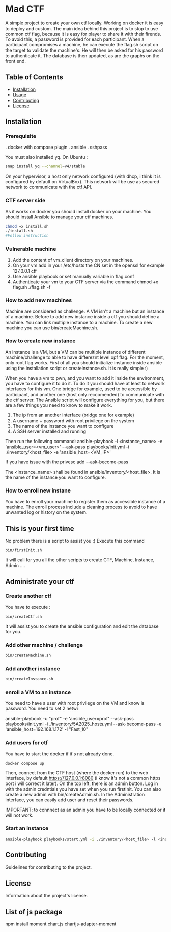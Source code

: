 # Mad CTF

A simple project to create your own ctf locally. Working on docker it is easy to deploy and custom.
The main idea behind this project is to stop to use common ctf flag, because it is easy for player to share it with their firends.
To avoid this, a password is provided for each participant. When a participant compromises a machine, he can execute the flag.sh script on the target to validate the machine's. 
He will then be asked for his password to authenticate it. The database is then updated, as are the graphs on the front end.


## Table of Contents

- [Installation](#installation)
- [Usage](#usage)
- [Contributing](#contributing)
- [License](#license)

## Installation
### Prerequisite
. docker with compose plugin
. ansible
. sshpass

You must also installed yq. On Ubuntu :

```bash
snap install yq --channel=v4/stable
```

On your hypervisor, a host only network configured (with dhcp, i think it is configured by default on VirtualBox).
This network will be use as secured network to communicate with the ctf API.


### CTF server side
As it works on docker you should install docker on your machine. You should install Ansible to manage your ctf machines.

```bash
chmod +x install.sh
./install.sh
#Follow instruction
```

### Vulnerable machine
1. Add the content of vm_client directory on your machines.
2. On your vm add in your /etc/hosts the CN set in the openssl 
for example 127.0.0.1 ctf
3. Use ansible playbook or set manually variable in flag.conf
4. Authenticate your vm to your CTF server via the command
chmod +x flag.sh
./flag.sh -f

### How to add new machines
Machine are considered as challenge. A VM isn't a machine but an instance of a machine.
Before to add new instance inside a ctf you should define a machine. You can link multiple instance to a machine.
To create a new machine you can use bin/createMachine.sh.


### How to create new instance
An instance is a VM, but a VM can be multiple instance of different machine/challenge to able to have differeznt level opf flag. For the moment, only root flag works.
First of all you should initialize instance inside ansible using the installation script or createInstance.sh. It is really simple :)

When you have a vm to pwn, and you want to add it inside the environment, you have to configure it to do it. 
To do it you should have at least to network interfaces for this vm. One bridge for example, used to be accessible by participant, and another one (host only reccomended)
to communicate with the ctf server. 
The Ansible script will configure everything for you, but there are a few things you need to know to make it work.
1. The ip from an another interface (bridge one for example)
2. A username + password with root privilege on the system
3. The name of the instance you want to configure
4. A SSH server installed and running

Then run the following command:
ansible-playbook -l <instance_name> -e 'ansible_user=<vm_user>' --ask-pass  playbooks/init.yml -i ./inventory/<host_file> -e 'ansible_host=<VM_IP>'  

If you have issue with the privesc add --ask-become-pass

The <instance_name> shall be found in ansible/inventory/<host_file>. It is the name of the instance you want to configure.


### How to enroll new instane
You have to enroll your machine to register them as accessible instance of a machine.
The enroll process include a cleaning process to avoid to have unwanted log or history on the system.


## This is your first time

No problem there is a script to assist you :)
Execute this command
``` bash
bin/firstInit.sh
```
It will call for you all the other scripts to create CTF, Machine, Instance, Admin ....

## Administrate your ctf

### Create another ctf

You have to execute :

```bash
bin/createCtf.sh
```

It will assist you to create the ansible configuration and edit the database for you.

### Add other machine / challenge

```bash
bin/createMachine.sh
```


### Add another instance

```bash
bin/createInstance.sh
```


### enroll a VM to an instance

You need to have a user with root privilege on the VM and know is password.
You need to set 2 netwi

 ansible-playbook  -u "prof" -e 'ansible_user=prof' --ask-pass  playbooks/init.yml -i ./inventory/5A2025_hosts.yml --ask-become-pass -e 'ansible_host=192.168.1.172' -l "Fast_10"

### Add users for ctf

You have to start the docker if it's not already done.
```bash
docker compose up
```


Then, connect from the CTF host (where the docker run) to the web interface, by default https://127.0.0.1:8080 (i know it's not a common https port i will correct it later).
On the top left, there is an admin button.
Log in with the admin credntials you have set when you run firstInit. You can also create a new admin with bin/createAdmin.sh.
In the Administration interface, you can easily add user and reset their passwords.

IMPORTANT: to connnect as an admin you have to be locally connected or it will not work.


### Start an instance 
```bash
ansible-playbook playbooks/start.yml -i ./inventory/<host_file> -l <instance_name>
```

## Contributing

Guidelines for contributing to the project.

## License

Information about the project's license.

## List of js package 
npm install moment chart.js chartjs-adapter-moment

